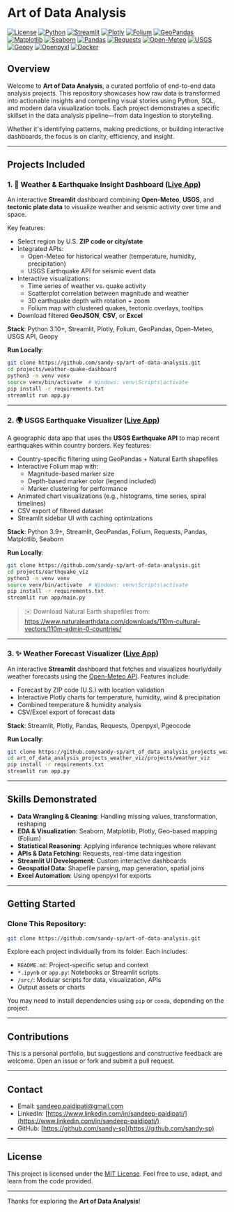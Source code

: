 # Art of Data Analysis

[![License](https://img.shields.io/badge/License-MIT-yellow.svg)](https://opensource.org/licenses/MIT)
[![Python](https://img.shields.io/badge/Python-3.10+-blue?logo=python)](https://www.python.org)
[![Streamlit](https://img.shields.io/badge/Built%20with-Streamlit-ff4b4b?logo=streamlit&logoColor=white)](https://streamlit.io)
[![Plotly](https://img.shields.io/badge/Charts-Plotly-3e4f6a?logo=plotly&logoColor=white)](https://plotly.com)
[![Folium](https://img.shields.io/badge/Maps-Folium-43a047?logo=leaflet&logoColor=white)](https://python-visualization.github.io/folium/)
[![GeoPandas](https://img.shields.io/badge/GeoPandas-0.10%2B-green?logo=python&logoColor=white)](https://geopandas.org/)
[![Matplotlib](https://img.shields.io/badge/Plots-Matplotlib-yellow?logo=python&logoColor=white)](https://matplotlib.org/)
[![Seaborn](https://img.shields.io/badge/Charts-Seaborn-4B8BBE?logo=python&logoColor=white)](https://seaborn.pydata.org/)
[![Pandas](https://img.shields.io/badge/Data-Pandas-150458?logo=pandas&logoColor=white)](https://pandas.pydata.org)
[![Requests](https://img.shields.io/badge/API-Requests-20232a?logo=python&logoColor=white)](https://docs.python-requests.org)
[![Open-Meteo](https://img.shields.io/badge/API-Open--Meteo-green)](https://open-meteo.com/)
[![USGS](https://img.shields.io/badge/API-USGS-grey)](https://earthquake.usgs.gov/fdsnws/event/1/)
[![Geopy](https://img.shields.io/badge/Geocoding-Geopy-blue)](https://pypi.org/project/geopy/)
[![Openpyxl](https://img.shields.io/badge/Excel-openpyxl-1a73e8?logo=microsoft-excel&logoColor=white)](https://pypi.org/project/openpyxl)
[![Docker](https://img.shields.io/badge/Deploy-Docker-2496ed?logo=docker)](https://www.docker.com)


## Overview

Welcome to **Art of Data Analysis**, a curated portfolio of end-to-end data analysis projects. This repository showcases how raw data is transformed into actionable insights and compelling visual stories using Python, SQL, and modern data visualization tools. Each project demonstrates a specific skillset in the data analysis pipeline—from data ingestion to storytelling.

Whether it's identifying patterns, making predictions, or building interactive dashboards, the focus is on clarity, efficiency, and insight.

---

## Projects Included

### 1. 🌋 Weather & Earthquake Insight Dashboard ([Live App](https://art-of-data-analysis-weather-quake.streamlit.app/))
An interactive **Streamlit** dashboard combining **Open-Meteo**, **USGS**, and **tectonic plate data** to visualize weather and seismic activity over time and space.

Key features:

- Select region by U.S. **ZIP code or city/state**
- Integrated APIs:
  - Open-Meteo for historical weather (temperature, humidity, precipitation)
  - USGS Earthquake API for seismic event data
- Interactive visualizations:
  - Time series of weather vs. quake activity
  - Scatterplot correlation between magnitude and weather
  - 3D earthquake depth with rotation + zoom
  - Folium map with clustered quakes, tectonic overlays, tooltips
- Download filtered **GeoJSON**, **CSV**, or **Excel**

**Stack**: Python 3.10+, Streamlit, Plotly, Folium, GeoPandas, Open-Meteo, USGS API, Geopy

**Run Locally**:
```bash
git clone https://github.com/sandy-sp/art-of-data-analysis.git
cd projects/weather-quake-dashboard
python3 -m venv venv
source venv/bin/activate  # Windows: venv\Scripts\activate
pip install -r requirements.txt
streamlit run app.py
```

---

### 2. 🌍 USGS Earthquake Visualizer ([Live App](https://art-of-data-analysis-earthquake-viz.streamlit.app/))
A geographic data app that uses the **USGS Earthquake API** to map recent earthquakes within country borders. Key features:

- Country-specific filtering using GeoPandas + Natural Earth shapefiles
- Interactive Folium map with:
  - Magnitude-based marker size
  - Depth-based marker color (legend included)
  - Marker clustering for performance
- Animated chart visualizations (e.g., histograms, time series, spiral timelines)
- CSV export of filtered dataset
- Streamlit sidebar UI with caching optimizations

**Stack**: Python 3.9+, Streamlit, GeoPandas, Folium, Requests, Pandas, Matplotlib, Seaborn

**Run Locally**:
```bash
git clone https://github.com/sandy-sp/art-of-data-analysis.git
cd projects/earthquake_viz
python3 -m venv venv
source venv/bin/activate  # Windows: venv\Scripts\activate
pip install -r requirements.txt
streamlit run app/main.py
```

> ✉️ Download Natural Earth shapefiles from:
> https://www.naturalearthdata.com/downloads/110m-cultural-vectors/110m-admin-0-countries/

---

### 3. ✨ Weather Forecast Visualizer ([Live App](https://art-of-data-analysis-weather-viz.streamlit.app/))
An interactive **Streamlit** dashboard that fetches and visualizes hourly/daily weather forecasts using the [Open-Meteo API](https://open-meteo.com/). Features include:

- Forecast by ZIP code (U.S.) with location validation
- Interactive Plotly charts for temperature, humidity, wind & precipitation
- Combined temperature & humidity analysis
- CSV/Excel export of forecast data

**Stack**: Streamlit, Plotly, Pandas, Requests, Openpyxl, Pgeocode

**Run Locally**:
```bash
git clone https://github.com/sandy-sp/art_of_data_analysis_projects_weather_viz.git
cd art_of_data_analysis_projects_weather_viz/projects/weather_viz
pip install -r requirements.txt
streamlit run app.py
```

---

## Skills Demonstrated

- **Data Wrangling & Cleaning**: Handling missing values, transformation, reshaping
- **EDA & Visualization**: Seaborn, Matplotlib, Plotly, Geo-based mapping (Folium)
- **Statistical Reasoning**: Applying inference techniques where relevant
- **APIs & Data Fetching**: Requests, real-time data ingestion
- **Streamlit UI Development**: Custom interactive dashboards
- **Geospatial Data**: Shapefile parsing, map generation, spatial joins
- **Excel Automation**: Using openpyxl for exports

---

## Getting Started

### Clone This Repository:
```bash
git clone https://github.com/sandy-sp/art-of-data-analysis.git
```

Explore each project individually from its folder. Each includes:
- `README.md`: Project-specific setup and context
- `*.ipynb` or `app.py`: Notebooks or Streamlit scripts
- `/src/`: Modular scripts for data, visualization, APIs
- Output assets or charts

You may need to install dependencies using `pip` or `conda`, depending on the project.

---

## Contributions
This is a personal portfolio, but suggestions and constructive feedback are welcome. Open an issue or fork and submit a pull request.

---

## Contact
- Email: [sandeep.paidipati@gmail.com](mailto:sandeep.paidipati@gmail.com)
- LinkedIn: [https://www.linkedin.com/in/sandeep-paidipati/](https://www.linkedin.com/in/sandeep-paidipati/)
- GitHub: [https://github.com/sandy-sp](https://github.com/sandy-sp)

---

## License
This project is licensed under the [MIT License](https://opensource.org/licenses/MIT). Feel free to use, adapt, and learn from the code provided.

---

Thanks for exploring the **Art of Data Analysis**!

